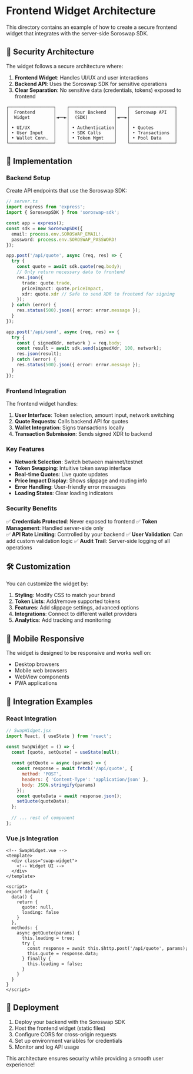 # Frontend Widget Architecture

This directory contains an example of how to create a secure frontend widget that integrates with the server-side Soroswap SDK.

## 🔐 Security Architecture

The widget follows a secure architecture where:

1. **Frontend Widget**: Handles UI/UX and user interactions
2. **Backend API**: Uses the Soroswap SDK for sensitive operations
3. **Clear Separation**: No sensitive data (credentials, tokens) exposed to frontend

```
┌─────────────────┐    ┌─────────────────┐    ┌─────────────────┐
│  Frontend       │    │  Your Backend   │    │  Soroswap API   │
│  Widget         │◄──►│  (SDK)          │◄──►│                 │
│                 │    │                 │    │                 │
│ • UI/UX         │    │ • Authentication│    │ • Quotes        │
│ • User Input    │    │ • SDK Calls     │    │ • Transactions  │
│ • Wallet Conn.  │    │ • Token Mgmt    │    │ • Pool Data     │
└─────────────────┘    └─────────────────┘    └─────────────────┘
```

## 🚀 Implementation

### Backend Setup

Create API endpoints that use the Soroswap SDK:

```typescript
// server.ts
import express from 'express';
import { SoroswapSDK } from 'soroswap-sdk';

const app = express();
const sdk = new SoroswapSDK({
  email: process.env.SOROSWAP_EMAIL!,
  password: process.env.SOROSWAP_PASSWORD!
});

app.post('/api/quote', async (req, res) => {
  try {
    const quote = await sdk.quote(req.body);
    // Only return necessary data to frontend
    res.json({
      trade: quote.trade,
      priceImpact: quote.priceImpact,
      xdr: quote.xdr // Safe to send XDR to frontend for signing
    });
  } catch (error) {
    res.status(500).json({ error: error.message });
  }
});

app.post('/api/send', async (req, res) => {
  try {
    const { signedXdr, network } = req.body;
    const result = await sdk.send(signedXdr, 100, network);
    res.json(result);
  } catch (error) {
    res.status(500).json({ error: error.message });
  }
});
```

### Frontend Integration

The frontend widget handles:

1. **User Interface**: Token selection, amount input, network switching
2. **Quote Requests**: Calls backend API for quotes
3. **Wallet Integration**: Signs transactions locally
4. **Transaction Submission**: Sends signed XDR to backend

### Key Features

- **Network Selection**: Switch between mainnet/testnet
- **Token Swapping**: Intuitive token swap interface
- **Real-time Quotes**: Live quote updates
- **Price Impact Display**: Shows slippage and routing info
- **Error Handling**: User-friendly error messages
- **Loading States**: Clear loading indicators

### Security Benefits

✅ **Credentials Protected**: Never exposed to frontend
✅ **Token Management**: Handled server-side only  
✅ **API Rate Limiting**: Controlled by your backend
✅ **User Validation**: Can add custom validation logic
✅ **Audit Trail**: Server-side logging of all operations

## 🛠️ Customization

You can customize the widget by:

1. **Styling**: Modify CSS to match your brand
2. **Token Lists**: Add/remove supported tokens
3. **Features**: Add slippage settings, advanced options
4. **Integrations**: Connect to different wallet providers
5. **Analytics**: Add tracking and monitoring

## 📱 Mobile Responsive

The widget is designed to be responsive and works well on:
- Desktop browsers
- Mobile web browsers  
- WebView components
- PWA applications

## 🔗 Integration Examples

### React Integration

```jsx
// SwapWidget.jsx
import React, { useState } from 'react';

const SwapWidget = () => {
  const [quote, setQuote] = useState(null);
  
  const getQuote = async (params) => {
    const response = await fetch('/api/quote', {
      method: 'POST',
      headers: { 'Content-Type': 'application/json' },
      body: JSON.stringify(params)
    });
    const quoteData = await response.json();
    setQuote(quoteData);
  };
  
  // ... rest of component
};
```

### Vue.js Integration

```vue
<!-- SwapWidget.vue -->
<template>
  <div class="swap-widget">
    <!-- Widget UI -->
  </div>
</template>

<script>
export default {
  data() {
    return {
      quote: null,
      loading: false
    }
  },
  methods: {
    async getQuote(params) {
      this.loading = true;
      try {
        const response = await this.$http.post('/api/quote', params);
        this.quote = response.data;
      } finally {
        this.loading = false;
      }
    }
  }
}
</script>
```

## 🚀 Deployment

1. Deploy your backend with the Soroswap SDK
2. Host the frontend widget (static files)
3. Configure CORS for cross-origin requests
4. Set up environment variables for credentials
5. Monitor and log API usage

This architecture ensures security while providing a smooth user experience! 